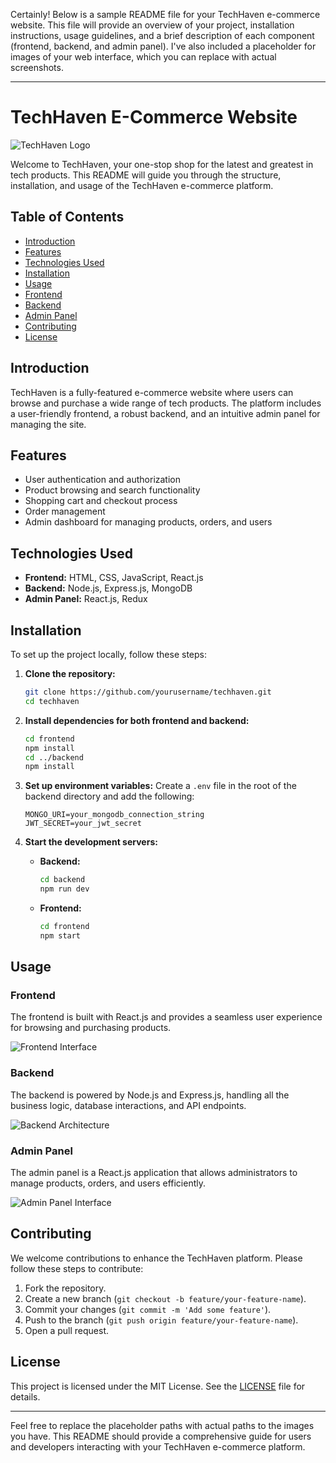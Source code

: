 Certainly! Below is a sample README file for your TechHaven e-commerce website. This file will provide an overview of your project, installation instructions, usage guidelines, and a brief description of each component (frontend, backend, and admin panel). I've also included a placeholder for images of your web interface, which you can replace with actual screenshots.

---

# TechHaven E-Commerce Website

![TechHaven Logo](path/to/logo.png)

Welcome to TechHaven, your one-stop shop for the latest and greatest in tech products. This README will guide you through the structure, installation, and usage of the TechHaven e-commerce platform.

## Table of Contents
- [Introduction](#introduction)
- [Features](#features)
- [Technologies Used](#technologies-used)
- [Installation](#installation)
- [Usage](#usage)
- [Frontend](#frontend)
- [Backend](#backend)
- [Admin Panel](#admin-panel)
- [Contributing](#contributing)
- [License](#license)

## Introduction

TechHaven is a fully-featured e-commerce website where users can browse and purchase a wide range of tech products. The platform includes a user-friendly frontend, a robust backend, and an intuitive admin panel for managing the site.

## Features

- User authentication and authorization
- Product browsing and search functionality
- Shopping cart and checkout process
- Order management
- Admin dashboard for managing products, orders, and users

## Technologies Used

- **Frontend:** HTML, CSS, JavaScript, React.js
- **Backend:** Node.js, Express.js, MongoDB
- **Admin Panel:** React.js, Redux

## Installation

To set up the project locally, follow these steps:

1. **Clone the repository:**
   ```sh
   git clone https://github.com/yourusername/techhaven.git
   cd techhaven
   ```

2. **Install dependencies for both frontend and backend:**
   ```sh
   cd frontend
   npm install
   cd ../backend
   npm install
   ```

3. **Set up environment variables:**
   Create a `.env` file in the root of the backend directory and add the following:
   ```
   MONGO_URI=your_mongodb_connection_string
   JWT_SECRET=your_jwt_secret
   ```

4. **Start the development servers:**
   - **Backend:**
     ```sh
     cd backend
     npm run dev
     ```
   - **Frontend:**
     ```sh
     cd frontend
     npm start
     ```

## Usage

### Frontend

The frontend is built with React.js and provides a seamless user experience for browsing and purchasing products.

![Frontend Interface](path/to/frontend_screenshot.png)

### Backend

The backend is powered by Node.js and Express.js, handling all the business logic, database interactions, and API endpoints.

![Backend Architecture](path/to/backend_diagram.png)

### Admin Panel

The admin panel is a React.js application that allows administrators to manage products, orders, and users efficiently.

![Admin Panel Interface](path/to/admin_panel_screenshot.png)

## Contributing

We welcome contributions to enhance the TechHaven platform. Please follow these steps to contribute:

1. Fork the repository.
2. Create a new branch (`git checkout -b feature/your-feature-name`).
3. Commit your changes (`git commit -m 'Add some feature'`).
4. Push to the branch (`git push origin feature/your-feature-name`).
5. Open a pull request.

## License

This project is licensed under the MIT License. See the [LICENSE](LICENSE) file for details.

---

Feel free to replace the placeholder paths with actual paths to the images you have. This README should provide a comprehensive guide for users and developers interacting with your TechHaven e-commerce platform.
